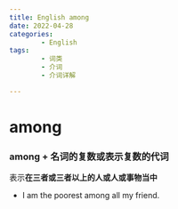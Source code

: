 ```yaml
---
title: English among
date: 2022-04-28
categories:
        - English
tags:
        - 词类
        - 介词
        - 介词详解

---
```


# among

### among + 名词的复数或表示复数的代词

表示**在三者或三者以上的人或人或事物当中**

- I am the poorest among all my friend.

